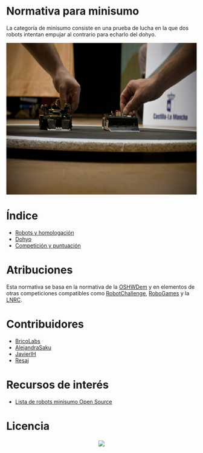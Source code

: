 # Normativa para minisumo
La categoría de minisumo consiste en una prueba de lucha en la que dos robots intentan empujar al contrario para echarlo del dohyo.

<p align="center"><img src="images/competicion.jpg" height="400px" align = "center"></p>

# Índice

 - [Robots y homologación](robots.md)
 - [Dohyo](dohyo.md)
 - [Competición y puntuación](competicion.md)

# Atribuciones

Esta normativa se basa en la normativa de la [OSHWDem](https://oshwdem.org/) y en elementos de otras competiciones compatibles como [RobotChallenge](http://www.robotchallenge.org.cn/), [RoboGames](http://robogames.net) y la [LNRC](http://lnrc.es/).

# Contribuidores

 - [BricoLabs](https://github.com/BRICO-LABS)
 - [AlejandraSaku](https://github.com/AlejandraSaku)
 - [JavierIH](https://github.com/JavierIH)
 - [Resaj](https://github.com/Resaj)

# Recursos de interés

- [Lista de robots minisumo Open Source](https://open-robosports.github.io/kits/minisumo/)

# Licencia

<p align="center"><img src="images/by-sa.png" width="200" align = "center"></p>
